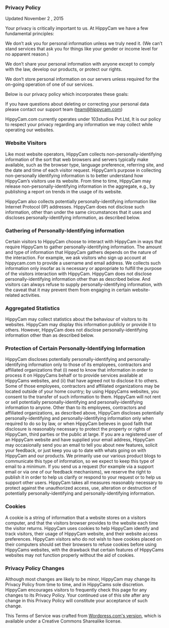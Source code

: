 ### Privacy Policy

Updated November 2 , 2015

Your privacy is critically important to us. At HippyCam we have a few fundamental principles:

We don’t ask you for personal information unless we truly need it. (We can’t stand services that ask you for things like your gender or income level for no apparent reason.)

We don’t share your personal information with anyone except to comply with the law, develop our products, or protect our rights.

We don’t store personal information on our servers unless required for the on-going operation of one of our services.

Below is our privacy policy which incorporates these goals:

If you have questions about deleting or correcting your personal data please contact our support team ([team@hippycam.com](mailto:team@hippycam.com))

HippyCam.com currently operates under 103studios Pvt.Ltd, It is our policy to respect your privacy regarding any information we may collect while operating our websites.

### Website Visitors

Like most website operators, HippyCam collects non-personally-identifying information of the sort that web browsers and servers typically make available, such as the browser type, language preference, referring site, and the date and time of each visitor request. HippyCam’s purpose in collecting non-personally identifying information is to better understand how HippyCam’s visitors use its website. From time to time, HippyCam may release non-personally-identifying information in the aggregate, e.g., by publishing a report on trends in the usage of its website.

HippyCam also collects potentially personally-identifying information like Internet Protocol (IP) addresses. HippyCam does not disclose such information, other than under the same circumstances that it uses and discloses personally-identifying information, as described below.

### Gathering of Personally-Identifying information

Certain visitors to HippyCam choose to interact with HippyCam in ways that require HippyCam to gather personally-identifying information. The amount and type of information that HippyCam gathers depends on the nature of the interaction. For example, we ask visitors who sign up account at hippycam.com to provide a username and email address. We collects such information only insofar as is necessary or appropriate to fulfill the purpose of the visitors interaction with HippyCam. HippyCam does not disclose personally-identifying information other than as described below. And visitors can always refuse to supply personally-identifying information, with the caveat that it may prevent them from engaging in certain website-related activities.

### Aggregated Statistics

HippyCam may collect statistics about the behaviour of visitors to its websites. HippyCam may display this information publicly or provide it to others. However, HippyCam does not disclose personally-identifying information other than as described below.

### Protection of Certain Personally-Identifying Information

HippyCam discloses potentially personally-identifying and personally-identifying information only to those of its employees, contractors and affiliated organizations that (i) need to know that information in order to process it on HippyCams behalf or to provide services available at HippyCams websites, and (ii) that have agreed not to disclose it to others. Some of those employees, contractors and affiliated organizations may be located outside of your home country; by using HippyCams websites, you consent to the transfer of such information to them. HippyCam will not rent or sell potentially personally-identifying and personally-identifying information to anyone. Other than to its employees, contractors and affiliated organizations, as described above, HippyCam discloses potentially personally-identifying and personally-identifying information only when required to do so by law, or when HippyCam believes in good faith that disclosure is reasonably necessary to protect the property or rights of HippyCam, third parties or the public at large. If you are a registered user of an HippyCam website and have supplied your email address, HippyCam may occasionally send you an email to tell you about new features, solicit your feedback, or just keep you up to date with whats going on with HippyCam and our products. We primarily use our various product blogs to communicate this type of information, so we expect to keep this type of email to a minimum. If you send us a request (for example via a support email or via one of our feedback mechanisms), we reserve the right to publish it in order to help us clarify or respond to your request or to help us support other users. HippyCam takes all measures reasonably necessary to protect against the unauthorized access, use, alteration or destruction of potentially personally-identifying and personally-identifying information.

### Cookies

A cookie is a string of information that a website stores on a visitors computer, and that the visitors browser provides to the website each time the visitor returns. HippyCam uses cookies to help HippyCam identify and track visitors, their usage of HippyCam website, and their website access preferences. HippyCam visitors who do not wish to have cookies placed on their computers should set their browsers to refuse cookies before using HippyCams websites, with the drawback that certain features of HippyCams websites may not function properly without the aid of cookies.

### Privacy Policy Changes

Although most changes are likely to be minor, HippyCam may change its Privacy Policy from time to time, and in HippyCams sole discretion. HippyCam encourages visitors to frequently check this page for any changes to its Privacy Policy. Your continued use of this site after any change in this Privacy Policy will constitute your acceptance of such change.

This Terms of Service was crafted from [Wordpress.com's version](https://en.wordpress.com/tos/), which is available under a Creative Commons Sharealike license.

